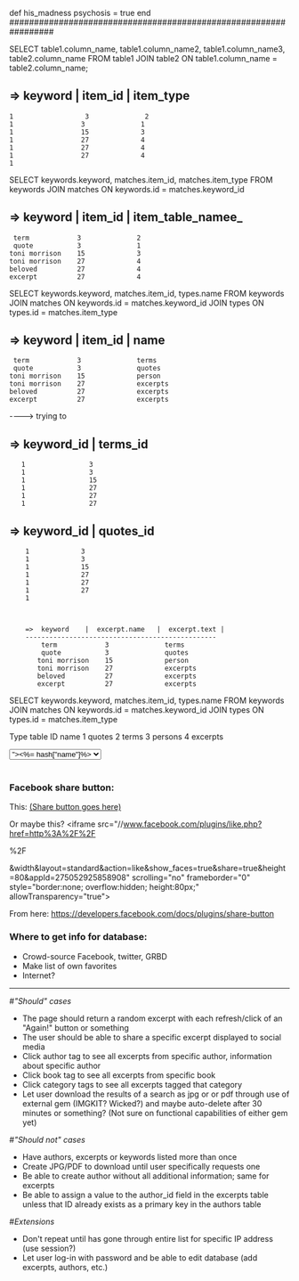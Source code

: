 
def his_madness
  psychosis = true
end
#################################################################        



SELECT table1.column_name, table1.column_name2, table1.column_name3, table2.column_name
FROM table1
JOIN table2
ON table1.column_name = table2.column_name;




 =>  keyword    |   item_id    |  item_type
 ------------------------------------------------
    1                  3              2
    1                 3              1
    1                 15             3
    1                 27             4
    1                 27             4
    1                 27             4
    1                


SELECT keywords.keyword, matches.item_id, matches.item_type FROM keywords JOIN matches ON keywords.id = matches.keyword_id
 
 =>  keyword    |   item_id    |  item_table_namee_
 ------------------------------------------------
     term            3              2
     quote           3              1
    toni morrison    15             3
    toni morrison    27             4
    beloved          27             4
    excerpt          27             4
    
 
 SELECT keywords.keyword, matches.item_id, types.name FROM keywords JOIN matches ON keywords.id = matches.keyword_id JOIN types ON types.id = matches.item_type
 
 =>  keyword    |   item_id    |  name
 ------------------------------------------------
     term            3              terms
     quote           3              quotes
    toni morrison    15             person
    toni morrison    27             excerpts
    beloved          27             excerpts
    excerpt          27             excerpts
    
 
----> trying to  
 
 =>  keyword_id   |   terms_id  
 -----------------------------
       1                3        
       1                3        
       1                15       
       1                27       
       1                27       
       1                27       
 
 =>  keyword_id    |   quotes_id  
 -----------------------------
        1             3        
        1             3        
        1             15       
        1             27       
        1             27       
        1             27       
        1         
        
        
        
        =>  keyword    |  excerpt.name   |  excerpt.text | 
        ------------------------------------------------
            term            3              terms
            quote           3              quotes
           toni morrison    15             person
           toni morrison    27             excerpts
           beloved          27             excerpts
           excerpt          27             excerpts
        
 
 
  SELECT keywords.keyword, matches.item_id, types.name FROM keywords JOIN matches ON keywords.id = matches.keyword_id JOIN types ON types.id = matches.item_type
 
 
 
 
 Type table
 ID  name
 1  quotes
 2  terms
 3  persons
 4 excerpts
 
 
  <select name="category_id">
  <% @all_category_info_array.each do |hash| %>
  <option value="<%= hash["id"] %>"><%= hash["name"]%></option>
  <% end %>
  </select>
  <br><br>



### Facebook share button:
This: <a href="https://www.facebook.com/sharer/sharer.php?u=example.org" target="_blank">
  (Share button goes here) </a>
  
Or maybe this? <iframe src="//www.facebook.com/plugins/like.php?href=http%3A%2F%2F 
<!-- domain.com goes here --> %2F
<!-- page name goes here -->
&amp;width&amp;layout=standard&amp;action=like&amp;show_faces=true&amp;share=true&amp;height=80&amp;appId=275052925858908" scrolling="no" frameborder="0" style="border:none; overflow:hidden; height:80px;" allowTransparency="true"></iframe>
  

From here: https://developers.facebook.com/docs/plugins/share-button
  
### Where to get info for database:
* Crowd-source Facebook, twitter, GRBD
* Make list of own favorites
* Internet?

______________________________________________________________________________

#*"Should" cases*

* The page should return a random excerpt with each refresh/click of an "Again!" button or something
* The user should be able to share a specific excerpt displayed to social media
* Click author tag to see all excerpts from specific author, information about specific author
* Click book tag to see all excerpts from specific book
* Click category tags to see all excerpts tagged that category
* Let user download the results of a search as jpg or or pdf through use of external gem (IMGKIT? Wicked?) and maybe auto-delete after 30 minutes or something? (Not sure on functional capabilities of either gem yet)

#*"Should not" cases*

* Have authors, excerpts or keywords listed more than once
* Create JPG/PDF to download until user specifically requests one
* Be able to create author without all additional information; same for excerpts
* Be able to assign a value to the author_id field in the excerpts table unless that ID already exists as a primary key in the authors table

#*Extensions*

* Don't repeat until has gone through entire list for specific IP address (use session?)
* Let user log-in with password and be able to edit database (add excerpts, authors, etc.)










